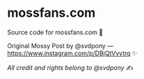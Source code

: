 # mossfans.com

Source code for mossfans.com 🌱

Original Mossy Post by @svdpony — https://www.instagram.com/p/DBjQtVvvtrq ✨

*All credit and rights belong to @svdpony* ✍️
